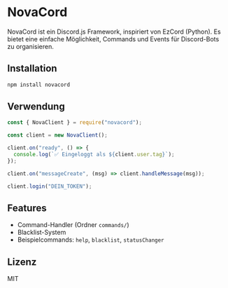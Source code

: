 # NovaCord

NovaCord ist ein Discord.js Framework, inspiriert von EzCord (Python).
Es bietet eine einfache Möglichkeit, Commands und Events für Discord-Bots zu organisieren.

## Installation
```bash
npm install novacord
```

## Verwendung
```js
const { NovaClient } = require("novacord");

const client = new NovaClient();

client.on("ready", () => {
  console.log(`✅ Eingeloggt als ${client.user.tag}`);
});

client.on("messageCreate", (msg) => client.handleMessage(msg));

client.login("DEIN_TOKEN");
```

## Features
- Command-Handler (Ordner `commands/`)
- Blacklist-System
- Beispielcommands: `help`, `blacklist`, `statusChanger`

## Lizenz
MIT
